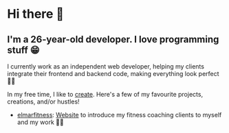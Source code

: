 <!--
**miguelaram2016/miguelaram2016** is a ✨ _special_ ✨ repository because its `README.md` (this file) appears on your GitHub profile.

Here are some ideas to get you started:

- 🔭 I’m currently working on ...
- 🌱 I’m currently learning ...
- 👯 I’m looking to collaborate on ...
- 🤔 I’m looking for help with ...
- 💬 Ask me about ...
- 📫 How to reach me: ...
- 😄 Pronouns: ...
- ⚡ Fun fact: ...
-->


# Hi there 👋

## I'm a 26-year-old developer. I love programming stuff 😁

I currently work as an independent web developer, helping my clients integrate their frontend and backend code, making everything look perfect 👌🏼

In my free time, I like to [create](https://miguel-portfolio.netlify.com). Here's a few of my favourite projects, creations, and/or hustles!

- [elmarfitness](https://github.com/miguelaram2016): [Website](https://www.elmarfitness.com) to introduce my fitness coaching clients to myself and my work 💪🏼

